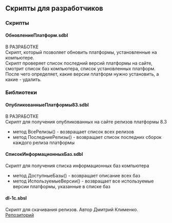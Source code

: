## Скрипты для разработчиков

### Скрипты
#### ОбновлениеПлатформ.sdbl
В РАЗРАБОТКЕ<br>
Скрипт, который позволяет обновить платформы, установленные на компьютере.<br>
Скрипт проверяет список последний версий платформы на сайте, смотрит список баз компьютера, список установленных платформ. После чего определяет, какие версии платформ нужно установить, а какие - удалить.

### Библиотеки
#### ОпубликованныеПлатформы83.sdbl
В РАЗРАБОТКЕ<br>
Cкрипт для получения опубликованных на сайте релизов платформы 8.3<br>
- метод ВсеРелизы() - возвращает список всех релизов<br>
- метод ПоследниеРелизы() - возвращает список последних сборок каждого релиза платформы<br>

#### СписокИнформационныхБаз.sdbl
Cкрипт для получения списка информационных баз компьютера<br>
- метод ДоступныеБазы() - возвращает описание всех баз<br>
- метод ИспользуемыеВерсии() - возвращает все используемые версии платформы, указанные в списке баз<br>

#### dl-1c.sbsl
Скрипт для скачивания релизов. Автор Дмитрий Клименко. [Репозиторий](https://github.com/klimenko-1c/dl-1c)